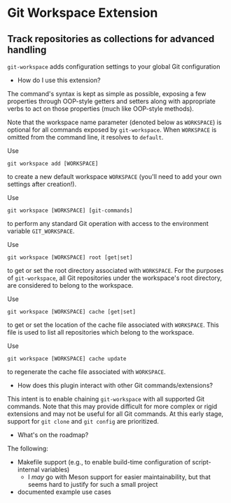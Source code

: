 Git Workspace Extension
=

Track repositories as collections for advanced handling
-

`git-workspace` adds configuration settings to your global Git configuration

* How do I use this extension?

The command's syntax is kept as simple as possible, exposing a few properties
through OOP-style getters and setters along with appropriate verbs to act on
those properties (much like OOP-style methods).

Note that the workspace name parameter (denoted below as `WORKSPACE`) is
optional for all commands exposed by `git-workspace`. When `WORKSPACE` is
omitted from the command line, it resolves to `default`.

Use

```
git workspace add [WORKSPACE]
```
to create a new default workspace `WORKSPACE` (you'll need to add your own
settings after creation!).

Use

```
git workspace [WORKSPACE] [git-commands]
```
to perform any standard Git operation with access to the environment variable
`GIT_WORKSPACE`.

Use

```
git workspace [WORKSPACE] root [get|set]
```
to get or set the root directory associated with `WORKSPACE`. For the purposes
of `git-workspace`, all Git repositories under the workspace's root directory,
are considered to belong to the workspace.

Use
```
git workspace [WORKSPACE] cache [get|set]
```
to get or set the location of the cache file associated with `WORKSPACE`. This
file is used to list all repositories which belong to the workspace.

Use
```
git workspace [WORKSPACE] cache update
```
to regenerate the cache file associated with `WORKSPACE`.

* How does this plugin interact with other Git commands/extensions?

This intent is to enable chaining `git-workspace` with all supported Git
commands. Note that this may provide difficult for more complex or rigid
extensions and may not be useful for all Git commands. At this early stage,
support for `git clone` and `git config` are prioritized.

* What's on the roadmap?

The following:
* Makefile support (e.g., to enable build-time configuration of script-internal
variables)
  * I _may_ go with Meson support for easier maintainability, but that seems
hard to justify for such a small project
* documented example use cases
